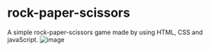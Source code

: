 # rock-paper-scissors
A simple rock-paper-scissors game made by using HTML, CSS and javaScript.
![image](https://user-images.githubusercontent.com/62024947/111100896-c997d600-856e-11eb-8a3f-8d7acf0624e3.png)
